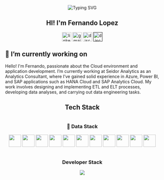 
<div align="center">
  <img src="https://readme-typing-svg.demolab.com?font=Fira+Code&size=26&duration=4000&pause=1000&color=4C64F7&center=true&vCenter=true&width=435&lines=Data+Engineering;Front-end+Developer"        alt="Typing SVG" />
  <h2> HI! I'm Fernando Lopez </h2>
  <a href="https://www.linkedin.com/in/fernandolopez-/" target="blank"><img align="center" src="https://user-images.githubusercontent.com/88904952/234979284-68c11d7f-1acc-4f0c-ac78-044e1037d7b0.png" alt="linkedin" height="30" width="30" /></a>
  <a href="fernandolopezcontact1@gmail.com" target="blank"><img align="center" src="https://skillicons.dev/icons?i=gmail&perline=14" alt="gmail" height="30" width="30"  /></a>
  <a href="https://www.instagram.com/feernlopez" target="blank"><img align="center"src="https://github.com/user-attachments/assets/cbadc4b6-b2ec-4350-af83-2085f2226c6f"alt="discord" height="30" width="30" /></a>
  <a href="" target="blank"><img align="center" src="https://user-images.githubusercontent.com/88904952/234982627-019fd336-6248-453c-9b05-97c13fd1d207.png" alt="discord" height="30" width="30" /></a>
</div>

<h2>🔭 I’m currently working on</h2>
<p>
  Hello! I'm Fernando, passionate about the Cloud environment and application development.
I’m currently working at Seidor Analytics as an Analytics Consultant, where I’ve gained solid experience in Azure, Power BI, and SAP applications such as HANA Cloud and SAP Analytics Cloud. My work involves designing and implementing ETL and ELT processes, developing data analyses, and carrying out data engineering tasks.
</p>

<div align="center">
  <h2>Tech Stack</h2>
  
  <div align="center">
  <div style="
    display: grid; 
    grid-template-columns: repeat(auto-fit, minmax(250px, 1fr)); 
    gap: 20px; 
    justify-items: center;
    align-items: start;
  ">

  <!-- Primera columna -->
  <div>
    <h3 align="center">🧠 Data Stack</h3>
    <p align="center">
      <img src="https://img.shields.io/badge/Python-FFD43B?style=for-the-badge&logo=python&logoColor=darkgreen" height="40" />
      <img src="https://custom-icon-badges.demolab.com/badge/Microsoft%20Azure-0089D6?logo=msazure&logoColor=white" height="40" />
      <img src="https://custom-icon-badges.demolab.com/badge/Microsoft%20SQL%20Server-CC2927?logo=mssqlserver-white&logoColor=white" height="40" />
      <img src="https://img.shields.io/badge/Pandas-2C2D72?style=for-the-badge&logo=pandas&logoColor=white" height="40" />
      <img src="https://img.shields.io/badge/Apache%20Spark-E25A1C?logo=apachespark&logoColor=fff" height="40" />
      <img src="https://custom-icon-badges.demolab.com/badge/Power%20BI-F1C912?logo=power-bi&logoColor=fff" height="40" />
      <img src="https://img.shields.io/badge/Microsoft_Excel-217346?style=for-the-badge&logo=microsoft-excel&logoColor=white" height="40" />
      <img src="https://img.shields.io/badge/SAP%20HANA-0FAAFF?style=for-the-badge&logo=sap&logoColor=white" height="40" />
      <img src="https://img.shields.io/badge/SAP%20Analytics%20Cloud-002C66?style=for-the-badge&logo=sap&logoColor=white" height="40" />
      <img src="https://img.shields.io/badge/SQL-336791?style=for-the-badge&logo=postgresql&logoColor=white" height="40" />
      <img src="https://img.shields.io/badge/Jupyter-F37626?style=for-the-badge&logo=jupyter&logoColor=white" height="40" />
    </p>
  </div>

  </div>
</div>
    <h3> Developer Stack </h3>
    <!--
    <img align="center" src="https://img.shields.io/badge/javascript-%23323330.svg?style=for-the-badge&logo=javascript&logoColor=%23F7DF1E" height="50" width="100" /> 
    <img align= "center" src="https://img.shields.io/badge/Postman-FF6C37?style=for-the-badge&logo=postman&logoColor=white" height="50" width="100" />
    -->
    <img src="https://skillicons.dev/icons?i=js,ts,react,nodejs,nextjs,tailwind,mongodb,threejs,git,html,css,postman,vscode&perline=14" />
  </div>
</div>




<!--
**FernandoNLopez/FernandoNLopez** is a ✨ _special_ ✨ repository because its `README.md` (this file) appears on your GitHub profile.

Here are some ideas to get you started:

- 🔭 I’m currently working on ...
- 🌱 I’m currently learning ...
- 👯 I’m looking to collaborate on ...
- 🤔 I’m looking for help with ...
- 💬 Ask me about ...
- 📫 How to reach me: ...
- 😄 Pronouns: ...
- ⚡ Fun fact: ...
-->
